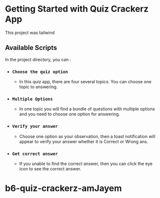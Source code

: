 # Getting Started with Quiz Crackerz App

This project was tailwind

## Available Scripts

In the project directory, you can :

- ### `Choose the quiz option`
    - In this quiz app, there are four several topics. You can choose one topic to answering.

- ### `Multiple Options`
    - In one topic you will find a bundle of questions with multiple options and you need to choose one option for answering.

- ### `Verify your answer`
    - Choose one option as your observation, then a toast notification will appear to verify your answer whether it is Correct or Wrong ans.

- ### `Get correct answer`
    - If you unable to find the correct answer, then you can click the eye icon to see the correct answer.

# b6-quiz-crackerz-amJayem

